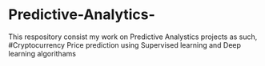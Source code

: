 # Predictive-Analytics-
This respository consist my work on Predictive Analystics projects as such, 
#Cryptocurrency Price prediction using Supervised learning and Deep learning algorithams
